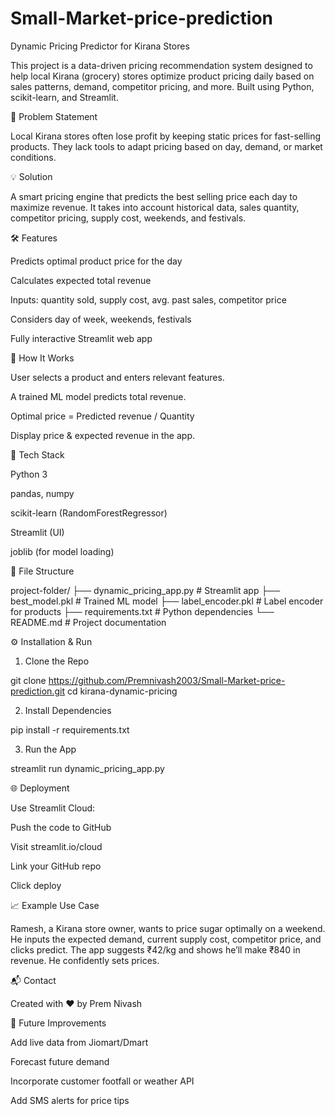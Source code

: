 # Small-Market-price-prediction
Dynamic Pricing Predictor for Kirana Stores

This project is a data-driven pricing recommendation system designed to help local Kirana (grocery) stores optimize product pricing daily based on sales patterns, demand, competitor pricing, and more. Built using Python, scikit-learn, and Streamlit.

🧠 Problem Statement

Local Kirana stores often lose profit by keeping static prices for fast-selling products. They lack tools to adapt pricing based on day, demand, or market conditions.

💡 Solution

A smart pricing engine that predicts the best selling price each day to maximize revenue. It takes into account historical data, sales quantity, competitor pricing, supply cost, weekends, and festivals.

🛠️ Features

Predicts optimal product price for the day

Calculates expected total revenue

Inputs: quantity sold, supply cost, avg. past sales, competitor price

Considers day of week, weekends, festivals

Fully interactive Streamlit web app

🚀 How It Works

User selects a product and enters relevant features.

A trained ML model predicts total revenue.

Optimal price = Predicted revenue / Quantity

Display price & expected revenue in the app.

🧰 Tech Stack

Python 3

pandas, numpy

scikit-learn (RandomForestRegressor)

Streamlit (UI)

joblib (for model loading)

📂 File Structure

project-folder/
├── dynamic_pricing_app.py         # Streamlit app
├── best_model.pkl                 # Trained ML model
├── label_encoder.pkl              # Label encoder for products
├── requirements.txt               # Python dependencies
└── README.md                      # Project documentation

⚙️ Installation & Run

1. Clone the Repo

git clone https://github.com/Premnivash2003/Small-Market-price-prediction.git
cd kirana-dynamic-pricing

2. Install Dependencies

pip install -r requirements.txt

3. Run the App

streamlit run dynamic_pricing_app.py

🌐 Deployment

Use Streamlit Cloud:

Push the code to GitHub

Visit streamlit.io/cloud

Link your GitHub repo

Click deploy

📈 Example Use Case

Ramesh, a Kirana store owner, wants to price sugar optimally on a weekend. He inputs the expected demand, current supply cost, competitor price, and clicks predict. The app suggests ₹42/kg and shows he’ll make ₹840 in revenue. He confidently sets prices.

📬 Contact

Created with ❤️ by Prem Nivash 

🏁 Future Improvements

Add live data from Jiomart/Dmart

Forecast future demand

Incorporate customer footfall or weather API

Add SMS alerts for price tips
